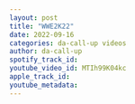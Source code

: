 ```yaml
---
layout: post
title: "WWE2K22"
date: 2022-09-16
categories: da-call-up videos
author: da-call-up
spotify_track_id: 
youtube_video_id: MTIh99K04kc
apple_track_id: 
youtube_metadata: 
---
```

